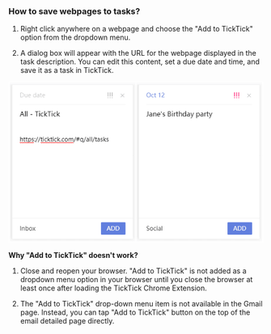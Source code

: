 ### How to save webpages to tasks?
1. Right click anywhere on a webpage and choose the "Add to TickTick" option from the dropdown menu.

2. A dialog box will appear with the URL for the webpage displayed in the task description. You can edit this content, set a due date and time, and save it as a task in TickTick. 


![](../chrome插件/5.2/5.2.6.png)
<br />

**Why "Add to TickTick" doesn't work?**

1. Close and reopen your browser. "Add to TickTick" is not added as a dropdown menu option in your browser until you close the browser at least once after loading the TickTick Chrome Extension.

2. The "Add to TickTick" drop-down menu item is not available in the Gmail page. Instead, you can tap "Add to TickTick" button on the top of the email detailed page directly.